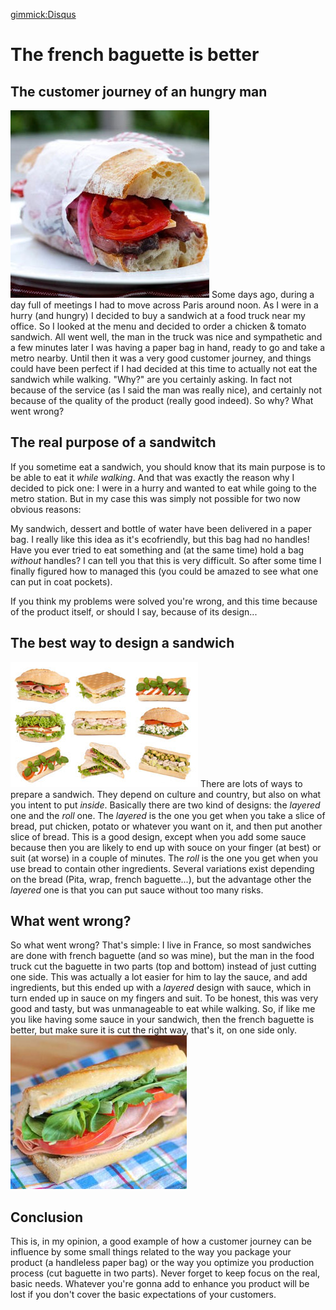 ﻿[gimmick:Disqus](artchitecture)

The french baguette is better
==========================
The customer journey of an hungry man
---------------------------------

[![](/img/french-baguette-1.jpg)]() Some days ago, during a day full of meetings I had to move across Paris around noon. As I were in a hurry (and hungry) I decided to buy a sandwich at a food truck near my office. So I looked at the menu and decided to order a chicken & tomato sandwich. All went well, the man in the truck was nice and sympathetic and a few minutes later I was having a paper bag in hand, ready to go and take a metro nearby. Until then it was a very good customer journey, and things could have been perfect if I had decided at this time to actually not eat the sandwich while walking. "Why?" are you certainly asking. In fact not because of the service (as I said the man was really nice), and certainly not because of the quality of the product (really good indeed). So why? What went wrong?

The real purpose of a sandwitch
----------------------------

If you sometime eat a sandwich, you should know that its main purpose is to be able to eat it _while walking_. And that was exactly the reason why I decided to pick one: I were in a hurry and wanted to eat while going to the metro station. But in my case this was simply not possible for two now obvious reasons:

My sandwich, dessert and bottle of water have been delivered in a paper bag. I really like this idea as it's ecofriendly, but this bag had no handles! Have you ever tried to eat something and (at the same time) hold a bag _without_ handles? I can tell you that this is very difficult. So after some time I finally figured how to managed this (you could be amazed to see what one can put in coat pockets).

If you think my problems were solved you're wrong, and this time because of the product itself, or should I say, because of its design...

The best way to design a sandwich
-----------------------------

[![](/img/french-baguette-2.jpg)]() There are lots of ways to prepare a sandwich. They depend on culture and country, but also on what you intent to put _inside_. Basically there are two kind of designs: the _layered_ one and the _roll_ one. The _layered_ is the one you get when you take a slice of bread, put chicken, potato or whatever you want on it, and then put another slice of bread. This is a good design, except when you add some sauce because then you are likely to end up with souce on your finger (at best) or suit (at worse) in a couple of minutes. The _roll_ is the one you get when you use bread to contain other ingredients. Several variations exist depending on the bread (Pita, wrap, french baguette...), but the advantage other the _layered_ one is that you can put sauce without too many risks.

What went wrong?
--------------

So what went wrong? That's simple: I live in France, so most sandwiches are done with french baguette (and so was mine), but the man in the food truck cut the baguette in two parts (top and bottom) instead of just cutting one side. This was actually a lot easier for him to lay the sauce, and add ingredients, but this ended up with a _layered_ design with sauce, which in turn ended up in sauce on my fingers and suit. To be honest, this was very good and tasty, but was unmanageable to eat while walking. So, if like me you like having some sauce in your sandwich, then the french baguette is better, but make sure it is cut the right way, that's it, on one side only. [![](/img/french-baguette-3.jpg)]()

Conclusion
---------

This is, in my opinion, a good example of how a customer journey can be influence by some small things related to the way you package your product (a handleless paper bag) or the way you optimize you production process (cut baguette in two parts). Never forget to keep focus on the real, basic needs. Whatever you're gonna add to enhance you product will be lost if you don't cover the basic expectations of your customers.
